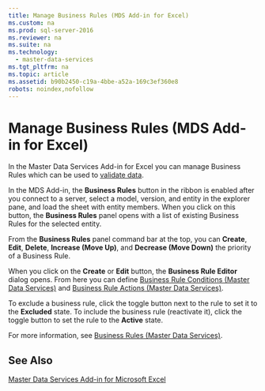 ```yaml
---
title: Manage Business Rules (MDS Add-in for Excel)
ms.custom: na
ms.prod: sql-server-2016
ms.reviewer: na
ms.suite: na
ms.technology: 
  - master-data-services
ms.tgt_pltfrm: na
ms.topic: article
ms.assetid: b90b2450-c19a-4bbe-a52a-169c3ef360e8
robots: noindex,nofollow
---
```

# Manage Business Rules (MDS Add-in for Excel)
  In the Master Data Services Add\-in for Excel you can manage Business Rules which can be used to [validate data](../Topic/Validating%20Data%20\(MDS%20Add-in%20for%20Excel\).md).  
  
 In the MDS Add\-in, the **Business Rules** button in the ribbon is enabled after you connect to a server, select a model, version, and entity in the explorer pane, and load the sheet with entity members. When you click on this button, the **Business Rules** panel opens with a list of existing Business Rules for the selected entity.  
  
 From the **Business Rules** panel command bar at the top, you can **Create**, **Edit**, **Delete**, **Increase \(Move Up\)**, and **Decrease \(Move Down\)** the priority of a Business Rule.  
  
 When you click on the **Create** or **Edit** button, the **Business Rule Editor** dialog opens. From here you can define [Business Rule Conditions &#40;Master Data Services&#41;](../Topic/Business%20Rule%20Conditions%20\(Master%20Data%20Services\).md) and [Business Rule Actions &#40;Master Data Services&#41;](../Topic/Business%20Rule%20Actions%20\(Master%20Data%20Services\).md).  
  
 To exclude a business rule, click the toggle button next to the  rule to set it to the **Excluded** state. To include the business rule \(reactivate it\), click the toggle button to set the rule to the **Active** state.  
  
 For more information, see [Business Rules &#40;Master Data Services&#41;](../Topic/Business%20Rules%20\(Master%20Data%20Services\).md).  
  
## See Also  
 [Master Data Services Add-in for Microsoft Excel](../../Topics\TopicNameNotContainA/Master-Data-Services-Add-in-for-Microsoft-Excel.md)  
  
  